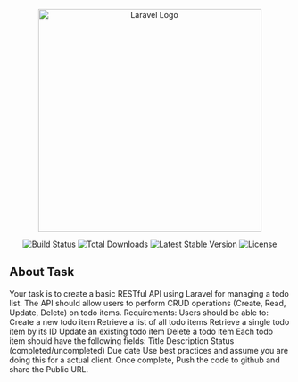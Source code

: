 <p align="center"><a href="https://laravel.com" target="_blank"><img src="https://raw.githubusercontent.com/laravel/art/master/logo-lockup/5%20SVG/2%20CMYK/1%20Full%20Color/laravel-logolockup-cmyk-red.svg" width="400" alt="Laravel Logo"></a></p>

<p align="center">
<a href="https://github.com/laravel/framework/actions"><img src="https://github.com/laravel/framework/workflows/tests/badge.svg" alt="Build Status"></a>
<a href="https://packagist.org/packages/laravel/framework"><img src="https://img.shields.io/packagist/dt/laravel/framework" alt="Total Downloads"></a>
<a href="https://packagist.org/packages/laravel/framework"><img src="https://img.shields.io/packagist/v/laravel/framework" alt="Latest Stable Version"></a>
<a href="https://packagist.org/packages/laravel/framework"><img src="https://img.shields.io/packagist/l/laravel/framework" alt="License"></a>
</p>

## About Task

Your task is to create a basic RESTful API using Laravel for managing a todo list.
The API should allow users to perform CRUD operations (Create, Read, Update, Delete) on todo items.
Requirements:
Users should be able to:
Create a new todo item
Retrieve a list of all todo items
Retrieve a single todo item by its ID
Update an existing todo item
Delete a todo item
Each todo item should have the following fields:
Title
Description
Status (completed/uncompleted)
Due date
Use best practices and assume you are doing this for a actual client.
Once complete, Push the code to github and share the Public URL.
